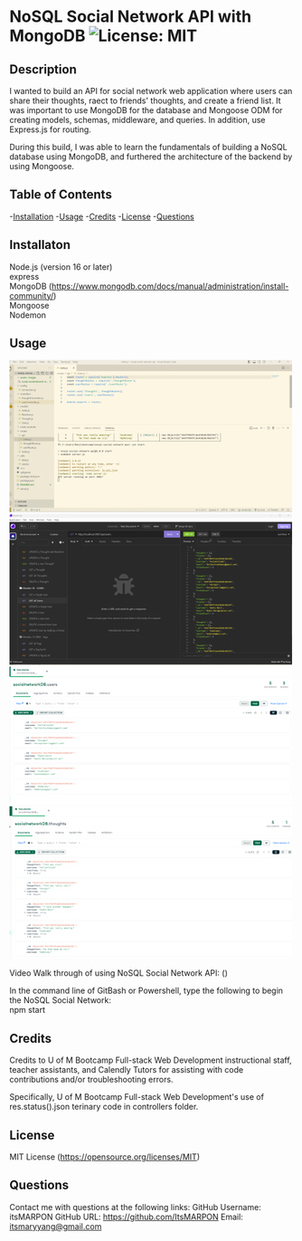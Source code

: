 # NoSQL Social Network API with MongoDB  ![License: MIT](https://img.shields.io/badge/License-MIT-yellow.svg)

## Description

I wanted to build an API for social network web application where users can share their thoughts, raect to friends' thoughts, and create a friend list. It was important to use MongoDB for the database and Mongoose ODM for creating models, schemas, middleware, and queries. In addition, use Express.js for routing.

During this build, I was able to learn the fundamentals of building a NoSQL database using MongoDB, and furthered the architecture of the backend by using Mongoose. 

## Table of Contents

-[Installation](#installation)
-[Usage](#usage)
-[Credits](#credits)
-[License](#license)
-[Questions](#questions)

## Installaton<a name="installation"></a>

Node.js (version 16 or later) <br />
express <br />
MongoDB (https://www.mongodb.com/docs/manual/administration/install-community/) <br />
Mongoose <br />
Nodemon <br />



## Usage<a name="usage"></a>

![Screenshot of NoSQL Social Network API command line](./assets/images/nosql-socialnetwork-commandline1.png)<br />
![Screenshot of NoSQL Social Network API Insomnia](./assets/images/nosql-socialnetwork-insomnia1.png)<br />
![Screenshot of NoSQL Social Network API in MongoDB](./assets/images/nosql-socialnetwork-mongodbusers2.png)<br />
![Screenshot of NoSQL Social Network API in MongoDB](./assets/images/nosql-socialnetwork-mongodbthoughts1.png)<br />

Video Walk through of using NoSQL Social Network API: ()<br />

In the command line of GitBash or Powershell, type the following to begin the NoSQL Social Network:<br />
npm start

## Credits<a name="credits"></a>

Credits to U of M Bootcamp Full-stack Web Development instructional staff, teacher assistants, and Calendly Tutors for assisting with code contributions and/or troubleshooting errors.

Specifically, U of M Bootcamp Full-stack Web Development's use of res.status().json terinary code in controllers folder.

## License<a name="license"></a>

MIT License (https://opensource.org/licenses/MIT)

## Questions<a name="questions"></a>

Contact me with questions at the following links:
GitHub Username: itsMARPON
GitHub URL: https://github.com/ItsMARPON
Email: itsmaryyang@gmail.com


